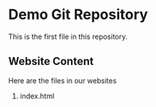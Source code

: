 # Demo Git Repository

This is the first file in this repository.

## Website Content

Here are the files in our websites

1. index.html
